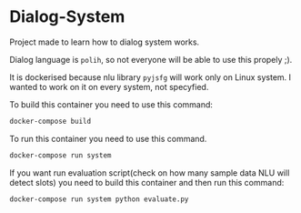 
# Dialog-System

Project made to learn how to dialog system works.

Dialog language is `polih`, so not everyone will be able to use this propely ;). 


It is dockerised because nlu library `pyjsfg` will work only on Linux system. I wanted to work on it on every system, not specyfied.

To build this container you need to use this command:

```bash
docker-compose build
```

To run this container you need to use this command.

```bash
docker-compose run system
```


If you want run evaluation script(check on how many sample data NLU will detect slots) you need to build this container and then run this command:

```bash
docker-compose run system python evaluate.py
```